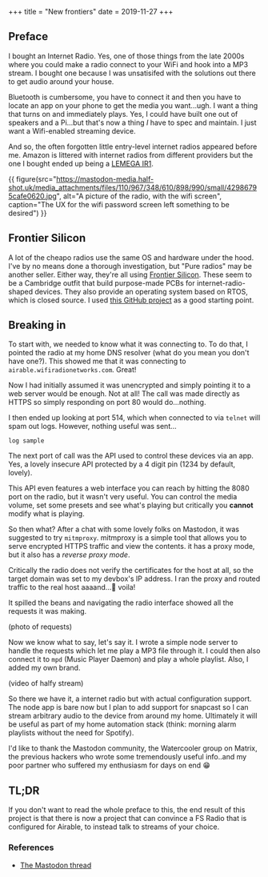 +++
title = "New frontiers"
date = 2019-11-27
+++

## Preface

I bought an Internet Radio. Yes, one of those things from the late 2000s where you could make a radio
connect to your WiFi and hook into a MP3 stream. I bought one because I was unsatisifed with the solutions out there to get audio around your house.

Bluetooth is cumbersome, you have to connect it and then you have to locate an app on your phone to get
the media you want...ugh. I want a thing that turns on and immediately plays. Yes, I could have built one
out of speakers and a Pi...but that's now a thing *I* have to spec and maintain. I just want a Wifi-enabled streaming device.

And so, the often forgotten little entry-level internet radios appeared before me. Amazon is littered with internet radios from different providers
but the one I bought ended up being a [LEMEGA IR1](https://www.amazon.co.uk/gp/product/B089D8BV99). 

{{ figure(src="https://mastodon-media.half-shot.uk/media_attachments/files/110/967/348/610/898/990/small/42986795cafe0620.jpg", alt="A picture of the radio, with the wifi screen", caption="The UX for the wifi password screen left something to be desired") }}

## Frontier Silicon

A lot of the cheapo radios use the same OS and hardware under the hood. I've by no means done a thorough investigation, but "Pure radios" may
be another seller. Either way, they're all using [Frontier Silicon](https://www.frontiersmart.com/). These seem to be a Cambridge outfit that
build purpose-made PCBs for internet-radio-shaped devices. They also provide an operating system based on RTOS, which is closed source. I used
[this GitHub project](https://github.com/huaracheguarache/Frontier-Silicon-Argon-Firmware/tree/master) as a good starting point.

## Breaking in

To start with, we needed to know what it was connecting to. To do that, I pointed the radio at my home DNS resolver (what do you mean you don't have one?). This showed me that it was connecting to `airable.wifiradionetworks.com`. Great!

Now I had initially assumed it was unencrypted and simply pointing it to a web server would be enough. Not at all! The call was made directly as HTTPS so simply responding on port 80 would do...nothing.

I then ended up looking at port 514, which when connected to via `telnet` will spam out logs. However, nothing useful was sent...

```
log sample
```

The next port of call was the API used to control these devices via an app. Yes, a lovely insecure API protected by a 4 digit pin (1234 by default, lovely).

This API even features a web interface you can reach by hitting the 8080 port on the radio, but it wasn't very useful. You can control the media volume, set some presets and see what's playing but critically you **cannot** modify what is playing.

So then what? After a chat with some lovely folks on Mastodon, it was suggested to try `mitmproxy`. mitmproxy is a simple tool that allows you to serve encrypted HTTPS traffic and view the contents. it has a proxy mode, but it also has a *reverse proxy mode*.

Critically the radio does not verify the certificates for the host at all, so the target domain was set to my devbox's IP address. I ran the proxy and routed traffic to the real host aaaand...🎉 voila!

It spilled the beans and navigating the radio interface showed all the requests it was making.

(photo of requests)

Now we know what to say, let's say it. I wrote a simple node server to handle the requests which let me play a MP3 file through it. I could then also connect it to `mpd` (Music Player Daemon) and play a whole playlist. Also, I added my own brand.

(video of halfy stream)

So there we have it, a internet radio but with actual configuration support. The node app is bare now but I plan to add support for snapcast so I can stream arbitrary audio to the device from around my home. Ultimately it will be useful as part of my home automation stack (think: morning alarm playlists without the need for Spotify).

I'd like to thank the Mastodon community, the Watercooler group on Matrix, the previous hackers who wrote some tremendously useful info..and my poor partner who suffered my enthusiasm for days on end 😁

## TL;DR

If you don't want to read the whole preface to this, the end result of this project is that there is now a project that can convince
a FS Radio that is configured for Airable, to instead talk to streams of your choice.


### References

- [The Mastodon thread](https://mastodon.half-shot.uk/@halfy/110967351685629045)
